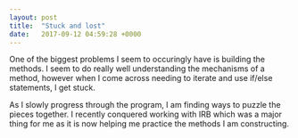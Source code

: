 ```yaml
---
layout: post
title:  "Stuck and lost"
date:   2017-09-12 04:59:28 +0000
---
```



One of the biggest problems I seem to occuringly have is building the methods. I seem to do really well understanding the mechanisms of a method, however when I come across needing to iterate and use if/else statements, I get stuck.

As I slowly progress through the program, I am finding ways to puzzle the pieces together. I recently conquered working with IRB which was a major thing for me as it is now helping me practice the methods I am constructing. 
